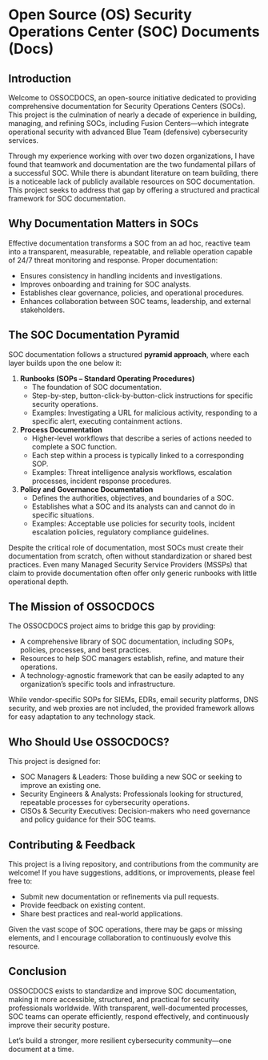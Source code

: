 # Open Source (OS) Security Operations Center (SOC) Documents (Docs)
## Introduction

Welcome to OSSOCDOCS, an open-source initiative dedicated to providing comprehensive documentation for Security Operations Centers (SOCs). This project is the culmination of nearly a decade of experience in building, managing, and refining SOCs, including Fusion Centers—which integrate operational security with advanced Blue Team (defensive) cybersecurity services.

Through my experience working with over two dozen organizations, I have found that teamwork and documentation are the two fundamental pillars of a successful SOC. While there is abundant literature on team building, there is a noticeable lack of publicly available resources on SOC documentation. This project seeks to address that gap by offering a structured and practical framework for SOC documentation.

## Why Documentation Matters in SOCs

Effective documentation transforms a SOC from an ad hoc, reactive team into a transparent, measurable, repeatable, and reliable operation capable of 24/7 threat monitoring and response. Proper documentation:

- Ensures consistency in handling incidents and investigations.
- Improves onboarding and training for SOC analysts.
- Establishes clear governance, policies, and operational procedures.
- Enhances collaboration between SOC teams, leadership, and external stakeholders.

## The SOC Documentation Pyramid

SOC documentation follows a structured **pyramid approach**, where each layer builds upon the one below it:

1. **Runbooks (SOPs – Standard Operating Procedures)**
    - The foundation of SOC documentation.
    - Step-by-step, button-click-by-button-click instructions for specific security operations.
    - Examples: Investigating a URL for malicious activity, responding to a specific alert, executing containment actions.
2. **Process Documentation**
    - Higher-level workflows that describe a series of actions needed to complete a SOC function.
    - Each step within a process is typically linked to a corresponding SOP.
    - Examples: Threat intelligence analysis workflows, escalation processes, incident response procedures.
3. **Policy and Governance Documentation**
    - Defines the authorities, objectives, and boundaries of a SOC.
    - Establishes what a SOC and its analysts can and cannot do in specific situations.
    - Examples: Acceptable use policies for security tools, incident escalation policies, regulatory compliance guidelines.

Despite the critical role of documentation, most SOCs must create their documentation from scratch, often without standardization or shared best practices. Even many Managed Security Service Providers (MSSPs) that claim to provide documentation often offer only generic runbooks with little operational depth.

## The Mission of OSSOCDOCS

The OSSOCDOCS project aims to bridge this gap by providing:

- A comprehensive library of SOC documentation, including SOPs, policies, processes, and best practices.
- Resources to help SOC managers establish, refine, and mature their operations.
- A technology-agnostic framework that can be easily adapted to any organization’s specific tools and infrastructure.

While vendor-specific SOPs for SIEMs, EDRs, email security platforms, DNS security, and web proxies are not included, the provided framework allows for easy adaptation to any technology stack.

## Who Should Use OSSOCDOCS?

This project is designed for:

- SOC Managers & Leaders: Those building a new SOC or seeking to improve an existing one.
- Security Engineers & Analysts: Professionals looking for structured, repeatable processes for cybersecurity operations.
- CISOs & Security Executives: Decision-makers who need governance and policy guidance for their SOC teams.

## Contributing & Feedback

This project is a living repository, and contributions from the community are welcome! If you have suggestions, additions, or improvements, please feel free to:

- Submit new documentation or refinements via pull requests.
- Provide feedback on existing content.
- Share best practices and real-world applications.

Given the vast scope of SOC operations, there may be gaps or missing elements, and I encourage collaboration to continuously evolve this resource.

## Conclusion

OSSOCDOCS exists to standardize and improve SOC documentation, making it more accessible, structured, and practical for security professionals worldwide. With transparent, well-documented processes, SOC teams can operate efficiently, respond effectively, and continuously improve their security posture.

Let’s build a stronger, more resilient cybersecurity community—one document at a time.